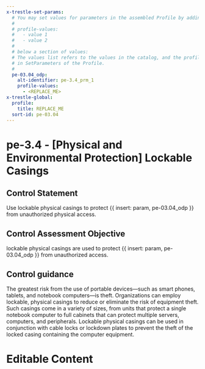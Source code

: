 ```yaml
---
x-trestle-set-params:
  # You may set values for parameters in the assembled Profile by adding
  #
  # profile-values:
  #   - value 1
  #   - value 2
  #
  # below a section of values:
  # The values list refers to the values in the catalog, and the profile-values represent values
  # in SetParameters of the Profile.
  #
  pe-03.04_odp:
    alt-identifier: pe-3.4_prm_1
    profile-values:
      - <REPLACE_ME>
x-trestle-global:
  profile:
    title: REPLACE_ME
  sort-id: pe-03.04
---
```


# pe-3.4 - \[Physical and Environmental Protection\] Lockable Casings

## Control Statement

Use lockable physical casings to protect {{ insert: param, pe-03.04_odp }} from unauthorized physical access.

## Control Assessment Objective

lockable physical casings are used to protect {{ insert: param, pe-03.04_odp }} from unauthorized access.

## Control guidance

The greatest risk from the use of portable devices—such as smart phones, tablets, and notebook computers—is theft. Organizations can employ lockable, physical casings to reduce or eliminate the risk of equipment theft. Such casings come in a variety of sizes, from units that protect a single notebook computer to full cabinets that can protect multiple servers, computers, and peripherals. Lockable physical casings can be used in conjunction with cable locks or lockdown plates to prevent the theft of the locked casing containing the computer equipment.

# Editable Content

<!-- Make additions and edits below -->
<!-- The above represents the contents of the control as received by the profile, prior to additions. -->
<!-- If the profile makes additions to the control, they will appear below. -->
<!-- The above markdown may not be edited but you may edit the content below, and/or introduce new additions to be made by the profile. -->
<!-- If there is a yaml header at the top, parameter values may be edited. Use --set-parameters to incorporate the changes during assembly. -->
<!-- The content here will then replace what is in the profile for this control, after running profile-assemble. -->
<!-- The current profile has no added parts for this control, but you may add new ones here. -->
<!-- Each addition must have a heading either of the form ## Control my_addition_name -->
<!-- or ## Part a. (where the a. refers to one of the control statement labels.) -->
<!-- "## Control" parts are new parts added after the statement part. -->
<!-- "## Part" parts are new parts added into the top-level statement part with that label. -->
<!-- Subparts may be added with nested hash levels of the form ### My Subpart Name -->
<!-- underneath the parent ## Control or ## Part being added -->
<!-- See https://ibm.github.io/compliance-trestle/tutorials/ssp_profile_catalog_authoring/ssp_profile_catalog_authoring for guidance. -->
